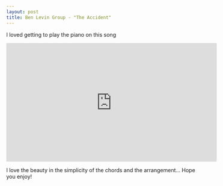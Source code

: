 ```yaml
---
layout: post
title: Ben Levin Group - "The Accident"
---
```

I loved getting to play the piano on this song <br/>

<iframe width="560" height="315" src="https://www.youtube.com/embed/sNwQQmXpQI8" frameborder="0" allowfullscreen></iframe>

I love the beauty in the simplicity of the chords and the arrangement... Hope you enjoy!